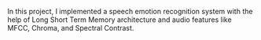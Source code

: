 In this project, I implemented a speech emotion recognition system with the help of Long Short Term Memory architecture and audio features like MFCC, Chroma, and Spectral Contrast.